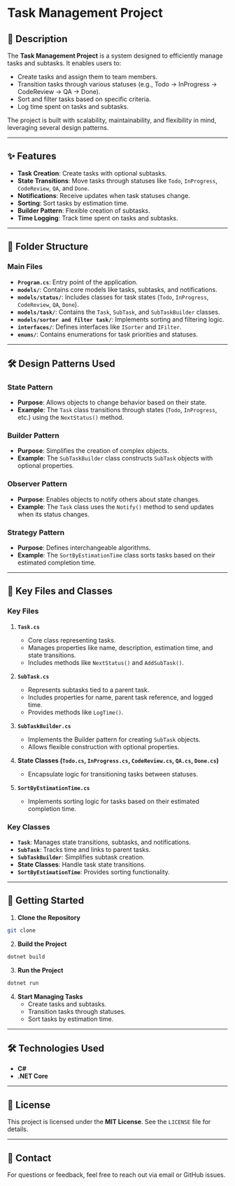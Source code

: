 # Task Management Project

## 📖 Description
The **Task Management Project** is a system designed to efficiently manage tasks and subtasks. It enables users to:
- Create tasks and assign them to team members.
- Transition tasks through various statuses (e.g., Todo → InProgress → CodeReview → QA → Done).
- Sort and filter tasks based on specific criteria.
- Log time spent on tasks and subtasks.

The project is built with scalability, maintainability, and flexibility in mind, leveraging several design patterns.

---

## ✨ Features
- **Task Creation**: Create tasks with optional subtasks.
- **State Transitions**: Move tasks through statuses like `Todo`, `InProgress`, `CodeReview`, `QA`, and `Done`.
- **Notifications**: Receive updates when task statuses change.
- **Sorting**: Sort tasks by estimation time.
- **Builder Pattern**: Flexible creation of subtasks.
- **Time Logging**: Track time spent on tasks and subtasks.

---

## 📂 Folder Structure

### **Main Files**
- **`Program.cs`**: Entry point of the application.
- **`models/`**: Contains core models like tasks, subtasks, and notifications.
- **`models/status/`**: Includes classes for task states (`Todo`, `InProgress`, `CodeReview`, `QA`, `Done`).
- **`models/task/`**: Contains the `Task`, `SubTask`, and `SubTaskBuilder` classes.
- **`models/sorter and filter task/`**: Implements sorting and filtering logic.
- **`interfaces/`**: Defines interfaces like `ISorter` and `IFilter`.
- **`enums/`**: Contains enumerations for task priorities and statuses.

---

## 🛠️ Design Patterns Used

### **State Pattern**
- **Purpose**: Allows objects to change behavior based on their state.
- **Example**: The `Task` class transitions through states (`Todo`, `InProgress`, etc.) using the `NextStatus()` method.

### **Builder Pattern**
- **Purpose**: Simplifies the creation of complex objects.
- **Example**: The `SubTaskBuilder` class constructs `SubTask` objects with optional properties.

### **Observer Pattern**
- **Purpose**: Enables objects to notify others about state changes.
- **Example**: The `Task` class uses the `Notify()` method to send updates when its status changes.

### **Strategy Pattern**
- **Purpose**: Defines interchangeable algorithms.
- **Example**: The `SortByEstimationTime` class sorts tasks based on their estimated completion time.

---

## 🔑 Key Files and Classes

### **Key Files**
1. **`Task.cs`**  
   - Core class representing tasks.
   - Manages properties like name, description, estimation time, and state transitions.
   - Includes methods like `NextStatus()` and `AddSubTask()`.

2. **`SubTask.cs`**  
   - Represents subtasks tied to a parent task.
   - Includes properties for name, parent task reference, and logged time.
   - Provides methods like `LogTime()`.

3. **`SubTaskBuilder.cs`**  
   - Implements the Builder pattern for creating `SubTask` objects.
   - Allows flexible construction with optional properties.

4. **State Classes (`Todo.cs`, `InProgress.cs`, `CodeReview.cs`, `QA.cs`, `Done.cs`)**  
   - Encapsulate logic for transitioning tasks between statuses.

5. **`SortByEstimationTime.cs`**  
   - Implements sorting logic for tasks based on their estimated completion time.

### **Key Classes**
- **`Task`**: Manages state transitions, subtasks, and notifications.
- **`SubTask`**: Tracks time and links to parent tasks.
- **`SubTaskBuilder`**: Simplifies subtask creation.
- **State Classes**: Handle task state transitions.
- **`SortByEstimationTime`**: Provides sorting functionality.

---

## 🚀 Getting Started

1. **Clone the Repository**  

```sh
git clone
```

2. **Build the Project**
   
```sh
dotnet build
```



3. **Run the Project**    
   
```sh
dotnet run
```

4. **Start Managing Tasks**  
   - Create tasks and subtasks.
   - Transition tasks through statuses.
   - Sort tasks by estimation time.

---

## 🛠️ Technologies Used
- **C#**
- **.NET Core**

---

## 📜 License
This project is licensed under the **MIT License**. See the `LICENSE` file for details.

---

## 📧 Contact
For questions or feedback, feel free to reach out via email or GitHub issues.

   
